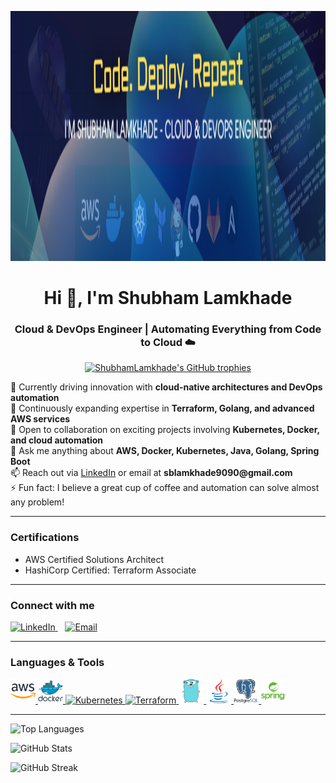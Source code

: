 <!DOCTYPE html>
<html lang="en">
<head>
  <meta charset="UTF-8" />
  <meta name="viewport" content="width=device-width, initial-scale=1.0" />
</head>
<body>

  <p align="center">
    <img src="https://github.com/ShubhamLamkhade/ShubhamLamkhade/blob/main/shubham2.png" alt="Shubham Lamkhade DevOps Banner" style="width: 100%; max-width: 600px; height: 400px;" />
  </p>

  <h1 align="center">Hi 👋, I'm Shubham Lamkhade</h1>
  <h3 align="center">Cloud & DevOps Engineer | Automating Everything from Code to Cloud ☁️</h3>

  <p align="center">
    <a href="https://github.com/ryo-ma/github-profile-trophy">
      <img src="https://github-profile-trophy.vercel.app/?username=ShubhamLamkhade" alt="ShubhamLamkhade's GitHub trophies" />
    </a>
  </p>

  <p>
    🔭 Currently driving innovation with <strong>cloud-native architectures and DevOps automation</strong><br />
    🌱 Continuously expanding expertise in <strong>Terraform, Golang, and advanced AWS services</strong><br />
    👯 Open to collaboration on exciting projects involving <strong>Kubernetes, Docker, and cloud automation</strong><br />
    💬 Ask me anything about <strong>AWS, Docker, Kubernetes, Java, Golang, Spring Boot</strong><br />
    📫 Reach out via <a href="https://www.linkedin.com/in/shubham-lamkhade-%E2%98%81%EF%B8%8F-4262b2190/" target="_blank" rel="noopener">LinkedIn</a> or email at <strong>sblamkhade9090@gmail.com</strong><br />
    ⚡ Fun fact: I believe a great cup of coffee and automation can solve almost any problem!
  </p>

  <hr />

  <h3>Certifications</h3>
  <ul>
    <li>AWS Certified Solutions Architect</li>
    <li>HashiCorp Certified: Terraform Associate</li>
  </ul>

  <hr />

  <h3>Connect with me</h3>
  <p>
    <a href="https://www.linkedin.com/in/shubham-lamkhade-%E2%98%81%EF%B8%8F-4262b2190/" target="_blank" rel="noopener">
      <img src="https://raw.githubusercontent.com/rahuldkjain/github-profile-readme-generator/master/src/images/icons/Social/linked-in-alt.svg" alt="LinkedIn" height="30" width="40" />
    </a>
    &nbsp;&nbsp;
    <a href="mailto:sblamkhade9090@gmail.com" target="_blank" rel="noopener">
      <img src="https://cdn.jsdelivr.net/gh/devicons/devicon/icons/google/google-original.svg" alt="Email" height="30" width="40" />
    </a>
  </p>

  <hr />

  <h3>Languages & Tools</h3>
  <p>
    <a href="https://aws.amazon.com" target="_blank" rel="noopener">
      <img src="https://raw.githubusercontent.com/devicons/devicon/master/icons/amazonwebservices/amazonwebservices-original-wordmark.svg" alt="AWS" width="40" height="40" />
    </a>
    <a href="https://www.docker.com" target="_blank" rel="noopener">
      <img src="https://raw.githubusercontent.com/devicons/devicon/master/icons/docker/docker-original-wordmark.svg" alt="Docker" width="40" height="40" />
    </a>
    <a href="https://kubernetes.io" target="_blank" rel="noopener">
      <img src="https://www.vectorlogo.zone/logos/kubernetes/kubernetes-icon.svg" alt="Kubernetes" width="40" height="40" />
    </a>
    <a href="https://www.terraform.io" target="_blank" rel="noopener">
      <img src="https://www.vectorlogo.zone/logos/terraformio/terraformio-icon.svg" alt="Terraform" width="40" height="40" />
    </a>
    <a href="https://golang.org" target="_blank" rel="noopener">
      <img src="https://raw.githubusercontent.com/devicons/devicon/master/icons/go/go-original.svg" alt="Golang" width="40" height="40" />
    </a>
    <a href="https://www.java.com" target="_blank" rel="noopener">
      <img src="https://raw.githubusercontent.com/devicons/devicon/master/icons/java/java-original.svg" alt="Java" width="40" height="40" />
    </a>
    <a href="https://www.postgresql.org" target="_blank" rel="noopener">
      <img src="https://raw.githubusercontent.com/devicons/devicon/master/icons/postgresql/postgresql-original-wordmark.svg" alt="PostgreSQL" width="40" height="40" />
    </a>
    <a href="https://spring.io/projects/spring-boot" target="_blank" rel="noopener">
      <img src="https://raw.githubusercontent.com/devicons/devicon/master/icons/spring/spring-original-wordmark.svg" alt="Spring Boot" width="40" height="40" />
    </a>
  </p>

  <hr />

  <p align="left">
    <img src="https://github-readme-stats.vercel.app/api/top-langs?username=ShubhamLamkhade&show_icons=true&locale=en&layout=compact" alt="Top Languages" />
  </p>

  <p align="left">
    <img src="https://github-readme-stats.vercel.app/api?username=ShubhamLamkhade&show_icons=true&locale=en" alt="GitHub Stats" />
  </p>

  <p align="left">
    <img src="https://github-readme-streak-stats.herokuapp.com/?user=ShubhamLamkhade" alt="GitHub Streak" />
  </p>

</body>
</html>
